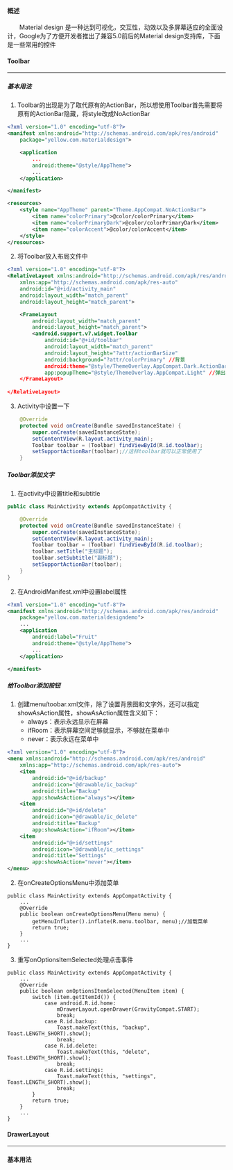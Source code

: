 #### 概述
　　Material design 是一种达到可视化，交互性，动效以及多屏幕适应的全面设计，Google为了方便开发者推出了兼容5.0前后的Material design支持库，下面是一些常用的控件
  
#### Toolbar
----------

#####  基本用法

 1. Toolbar的出现是为了取代原有的ActionBar，所以想使用Toolbar首先需要将原有的ActionBar隐藏，将style改成NoActionBar
    　
```xml
<?xml version="1.0" encoding="utf-8"?>
<manifest xmlns:android="http://schemas.android.com/apk/res/android"
    package="yellow.com.materialdesign">

    <application
        ...
        android:theme="@style/AppTheme">
        ...
    </application>

</manifest>
```

``` xml
<resources>
    <style name="AppTheme" parent="Theme.AppCompat.NoActionBar">
        <item name="colorPrimary">@color/colorPrimary</item>
        <item name="colorPrimaryDark">@color/colorPrimaryDark</item>
        <item name="colorAccent">@color/colorAccent</item>
    </style>
</resources>
```

 2. 将Toolbar放入布局文件中
 
``` xml
<?xml version="1.0" encoding="utf-8"?>
<RelativeLayout xmlns:android="http://schemas.android.com/apk/res/android"
    xmlns:app="http://schemas.android.com/apk/res-auto"
    android:id="@+id/activity_main"
    android:layout_width="match_parent"
    android:layout_height="match_parent">

    <FrameLayout
        android:layout_width="match_parent"
        android:layout_height="match_parent">
        <android.support.v7.widget.Toolbar
            android:id="@+id/toolbar"
            android:layout_width="match_parent"
            android:layout_height="?attr/actionBarSize"
            android:background="?attr/colorPrimary" //背景
            android:theme="@style/ThemeOverlay.AppCompat.Dark.ActionBar"
            app:popupTheme="@style/ThemeOverlay.AppCompat.Light" //弹出的背景色 />
    </FrameLayout>
    
</RelativeLayout>

```

 3. Activity中设置一下

``` java
    @Override
    protected void onCreate(Bundle savedInstanceState) {
        super.onCreate(savedInstanceState);
        setContentView(R.layout.activity_main);
        Toolbar toolbar = (Toolbar) findViewById(R.id.toolbar);
        setSupportActionBar(toolbar);//这样toolbar就可以正常使用了
	}
```



##### Toolbar添加文字

 1. 在activity中设置title和subtitle

``` java
public class MainActivity extends AppCompatActivity {

    @Override
    protected void onCreate(Bundle savedInstanceState) {
        super.onCreate(savedInstanceState);
        setContentView(R.layout.activity_main);
        Toolbar toolbar = (Toolbar) findViewById(R.id.toolbar);
        toolbar.setTitle("主标题");
        toolbar.setSubtitle("副标题");
        setSupportActionBar(toolbar);
    }
}
```


 2. 在AndroidManifest.xml中设置label属性

``` xml
<?xml version="1.0" encoding="utf-8"?>
<manifest xmlns:android="http://schemas.android.com/apk/res/android"
    package="yellow.com.materialdesigndemo">
    ...
    <application
        android:label="Fruit"
        android:theme="@style/AppTheme">
		...
    </application>

</manifest>
```

##### 给Toolbar添加按钮

 1. 创建menu/toobar.xml文件，除了设置背景图和文字外，还可以指定showAsAction属性，showAsAction属性含义如下：
	- always：表示永远显示在屏幕
	- ifRoom：表示屏幕空间足够就显示，不够就在菜单中
	- never：表示永远在菜单中
``` xml
<?xml version="1.0" encoding="utf-8"?>
<menu xmlns:android="http://schemas.android.com/apk/res/android"
    xmlns:app="http://schemas.android.com/apk/res-auto">
    <item
        android:id="@+id/backup"
        android:icon="@drawable/ic_backup"
        android:title="Backup"
        app:showAsAction="always"></item>
    <item
        android:id="@+id/delete"
        android:icon="@drawable/ic_delete"
        android:title="Backup"
        app:showAsAction="ifRoom"></item>
    <item
        android:id="@+id/settings"
        android:icon="@drawable/ic_settings"
        android:title="Settings"
        app:showAsAction="never"></item>
</menu>
```


 2. 在onCreateOptionsMenu中添加菜单

``` stylus
public class MainActivity extends AppCompatActivity {
    ...
    @Override
    public boolean onCreateOptionsMenu(Menu menu) {
        getMenuInflater().inflate(R.menu.toolbar, menu);//加载菜单
        return true;
    }
	...
}
```
 3. 重写onOptionsItemSelected处理点击事件
``` stylus
public class MainActivity extends AppCompatActivity {
    ...
    @Override
    public boolean onOptionsItemSelected(MenuItem item) {
        switch (item.getItemId()) {
            case android.R.id.home:
                mDrawerLayout.openDrawer(GravityCompat.START);
                break;
            case R.id.backup:
                Toast.makeText(this, "backup", Toast.LENGTH_SHORT).show();
                break;
            case R.id.delete:
                Toast.makeText(this, "delete", Toast.LENGTH_SHORT).show();
                break;
            case R.id.settings:
                Toast.makeText(this, "settings", Toast.LENGTH_SHORT).show();
                break;
        }
        return true;
    }
	...
}
```

#### DrawerLayout
----------
#### 基本用法